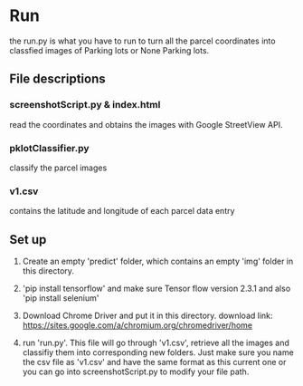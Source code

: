 # Run

the run.py is what you have to run to turn all the parcel coordinates into classfied images of Parking lots or None Parking lots.

## File descriptions

### screenshotScript.py & index.html

read the coordinates and obtains the images with Google StreetView API. 

### pklotClassifier.py

classify the parcel images

### v1.csv

contains the latitude and longitude of each parcel data entry

## Set up 

1. Create an empty 'predict' folder, which contains an empty 'img' folder in this directory. 

2. 'pip install tensorflow' and make sure Tensor flow version 2.3.1 and also 'pip install selenium' 

3. Download Chrome Driver and put it in this directory. download link: https://sites.google.com/a/chromium.org/chromedriver/home

4. run 'run.py'. This file will go through 'v1.csv', retrieve all the images and classifiy them into corresponding new folders. Just make sure you name the csv file as 'v1.csv' and have the same format as this current one or you can go into screenshotScript.py to modify your file path.

